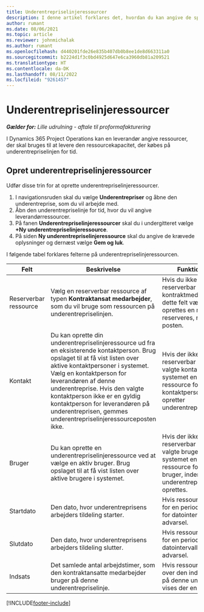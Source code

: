 ```yaml
---
title: Underentrepriselinjeressourcer
description: I denne artikel forklares det, hvordan du kan angive de specifikke ressourcer, der er leveret af leverandøren til en bestemt underleverandørlinje for tid.
author: rumant
ms.date: 08/06/2021
ms.topic: article
ms.reviewer: johnmichalak
ms.author: rumant
ms.openlocfilehash: d440201fde26e835b407db0b8ee1de8d663311a0
ms.sourcegitcommit: b2224d1f3c0bd4925d647e6ca3960db81a209521
ms.translationtype: HT
ms.contentlocale: da-DK
ms.lasthandoff: 08/11/2022
ms.locfileid: "9261457"
---
```

# <a name="subcontract-line-resources"></a>Underentrepriselinjeressourcer

_**Gælder for:** Lille udrulning - aftale til proformafakturering_

I Dynamics 365 Project Operations kan en leverandør angive ressourcer, der skal bruges til at levere den ressourcekapacitet, der købes på underentrepriselinjen for tid.

## <a name="create-subcontract-line-resources"></a>Opret underentrepriselinjeressourcer

Udfør disse trin for at oprette underentrepriselinjeressourcer.

1. I navigationsruden skal du vælge **Underentrepriser** og åbne den underentreprise, som du vil arbejde med.
2. Åbn den underentrepriselinje for tid, hvor du vil angive leverandørressourcer.
3. På fanen **Underentrepriselinjeressourcer** skal du i undergitteret vælge **+Ny underentrepriselinjeressource**.
4. På siden **Ny underentrepriselinjeressource** skal du angive de krævede oplysninger og dernæst vælge **Gem og luk**.

I følgende tabel forklares felterne på underentrepriselinjeressourcen.

| Felt | Beskrivelse | Funktionspåvirkning |
| ----- | ----------- | ----------------- |
| Reserverbar ressource | Vælg en reserverbar ressource af typen **Kontraktansat medarbejder**, som du vil bruge som ressourcen på underentrepriselinjen.| Hvis du ikke har oprettet en reserverbar ressource for kontraktmedarbejderen, skal dette felt være tomt. Der oprettes en ressource, der kan reserveres, når du gemmer posten.  |
| Kontakt | Du kan oprette din underentrepriselinjeressource ud fra en eksisterende kontaktperson. Brug opslaget til at få vist listen over aktive kontaktpersoner i systemet. Vælg en kontaktperson for leverandøren af denne underentreprise. Hvis den valgte kontaktperson ikke er en gyldig kontaktperson for leverandøren på underentreprisen, gemmes underentrepriselinjeressourceposten ikke.| Hvis der ikke findes en reserverbar ressource for den valgte kontaktperson, opretter systemet en reserverbar ressource for den valgte kontaktperson, inden det opretter underentrepriselinjeressourcen. |
| Bruger | Du kan oprette en underentrepriselinjeressource ved at vælge en aktiv bruger. Brug opslaget til at få vist listen over aktive brugere i systemet.| Hvis der ikke findes en reserverbar ressource for den valgte bruger, opretter systemet en reserverbar ressource for den valgte bruger, inden underentrepriselinjeressourcen oprettes. |
| Startdato | Den dato, hvor underentreprisens arbejders tildeling starter.| Hvis ressourcen er reserveret for en periode, der ligger forud for datointervallet, vises der en advarsel. |
| Slutdato | Den dato, hvor underentreprisens arbejders tildeling slutter.| Hvis ressourcen er reserveret for en periode, der ligger efter datointervallet, vises der en advarsel. |
| Indsats | Det samlede antal arbejdstimer, som den kontraktansatte medarbejder bruger på denne underentrepriselinje.| Hvis ressourcen reserveres ud over den indsats, der er tildelt på denne underentreprise, vises der en advarsel. |


[!INCLUDE[footer-include](../../includes/footer-banner.md)]
